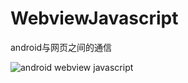 # WebviewJavascript

android与网页之间的通信

![android webview javascript](http://7xjvhq.com1.z0.glb.clouddn.com/android_webview_javascript.gif?)

